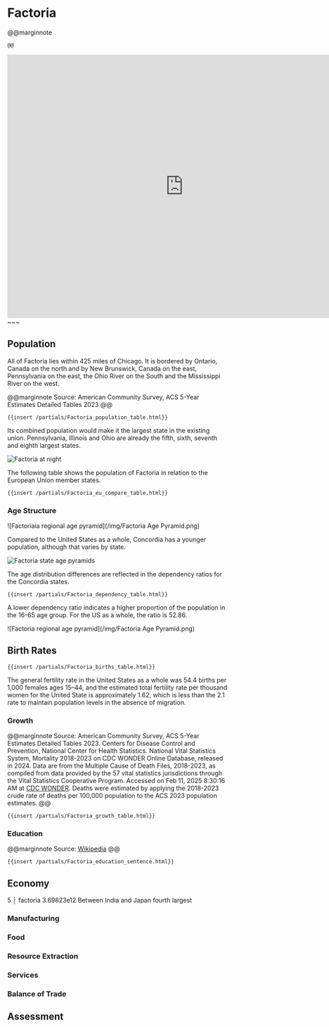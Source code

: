 # Factoria

@@marginnote
~~~<img src="/img/factor.png" style="width: 100%; display: block;">~~~
@@

~~~
<iframe 
	src="https://njal.s3.us-west-2.amazonaws.com/Chicago.html" 
	title="Chicago area map" 
	width="800" 
	height="600" 
	frameborder="0" 
	scrolling="yes">
</iframe>
~~~

## Population

All of Factoria lies within 425 miles of Chicago. It is bordered by Ontario, Canada on the north and by New Brunswick, Canada on the east, Pennsylvania on the east, the Ohio River on the South and the Mississippi River on the west.

@@marginnote
Source: American Community Survey, ACS 5-Year Estimates Detailed Tables 2023
@@

~~~
{{insert /partials/Factoria_population_table.html}}	
~~~

Its combined population would make it the largest state in the existing union. Pennsylvania, Illinois and Ohio are already the fifth, sixth, seventh and eighth largest states. 

![Factoria at night](/img/factoria_at_night.png)

The following table shows the population of Factoria in relation to the European Union member states.

~~~
{{insert /partials/Factoria_eu_compare_table.html}}	 
~~~


### Age Structure

![Factoriaia regional age pyramid](/img/Factoria Age Pyramid.png)

Compared to the United States as a whole, Concordia has a younger population, although that varies by state.

![Factoria state age pyramids](/img/Factoria_states_age_pyramids.png)

The age distribution differences are reflected in the dependency ratios for the  Concordia states.

~~~
{{insert /partials/Factoria_dependency_table.html}}	
~~~

A lower dependency ratio indicates a higher proportion of the population in the 16-65 age group. For the US as a whole, the ratio is 52.86.

![Factoria regional age pyramid](/img/Factoria Age Pyramid.png)


## Birth Rates

~~~
{{insert /partials/Factoria_births_table.html}}	 
~~~

The general fertility rate in the United States as a whole was 54.4 births per 1,000 females ages 15–44, and the estimated total fertility rate per thousand women for the United State is approximately 1.62, which is less than the 2.1 rate to maintain population levels in the absence of migration.

### Growth

@@marginnote
Source: American Community Survey, ACS 5-Year Estimates Detailed Tables 2023. Centers for Disease Control and Prevention, National Center for Health Statistics. National Vital Statistics System, Mortality 2018-2023 on CDC WONDER Online Database, released in 2024. Data are from the Multiple Cause of Death Files, 2018-2023, as compiled from data provided by the 57 vital statistics jurisdictions through the Vital Statistics Cooperative Program. Accessed on Feb 11, 2025 8:30:16 AM at [CDC WONDER](http://wonder.cdc.gov/ucd-icd10-expanded.html). Deaths were estimated by applying the 2018-2023 crude rate of deaths per 100,000 population to the ACS 2023 population estimates.
@@

~~~
{{insert /partials/Factoria_growth_table.html}}	 
~~~

### Education

@@marginnote
Source: [Wikipedia](https://www.wikiwand.com/en/articles/List_of_U.S._states_and_territories_by_educational_attainment)
@@

~~~
{{insert /partials/Factoria_education_sentence.html}}	 
~~~



## Economy
5 │ factoria    3.69823e12
Between India and Japan fourth largest
### Manufacturing
### Food
### Resource Extraction
### Services
### Balance of Trade

## Assessment
	